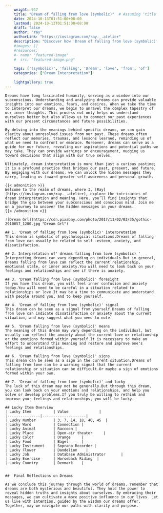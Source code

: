 ```yaml
---
    weight: 947
    title: "Dream of falling from love (symbolic)"  # Assuming 'title' column exists
    date: 2024-10-13T01:51:00+08:00
    lastmod: 2024-10-13T01:51:00+08:00
    draft: false
    author: "ray"
    authorLink: "https://instagram.com/ray._.atelier"
    description: "Discover how 'Dream of falling from love (symbolic)' can interpret your future and uncover its significant meanings in your life."
    #images: []
    #resources:
    #- name: "featured-image"
    #  src: "featured-image.png"
    
    tags: ['(symbolic)', 'falling', 'Dream', 'love', 'from', 'of']
    categories: ["Dream Interpretation"]
    
    lightgallery: true
---
```

    
    Dreams have long fascinated humanity, serving as a window into our subconscious. Understanding and analyzing dreams can provide valuable insights into our emotions, fears, and desires. When we take the time to interpret our dreams, we begin to unravel the complex tapestry of our inner thoughts. This process not only helps us understand ourselves better but also allows us to connect our past experiences with our present circumstances and future possibilities.
    
    By delving into the meanings behind specific dreams, we can gain clarity about unresolved issues from our past. These dreams often reflect our memories, traumas, and lessons learned, reminding us of what we need to confront or embrace. Moreover, dreams can serve as a guide for our future, revealing our aspirations and potential paths we may take. They can provide warnings or encouragement, nudging us toward decisions that align with our true selves.
    
    Ultimately, dream interpretation is more than just a curious pastime; it is a profound practice that bridges our past, present, and future. By engaging with our dreams, we can unlock the hidden messages they carry, leading us toward greater self-awareness and personal growth.
    
    {{< admonition >}}
    Welcome to the realm of dreams, where I, [Ray](https://instagram.com/ray._.atelier), explore the intricacies of dream interpretation and meaning. Here, you’ll find insights that bridge the gap between your subconscious and conscious mind. Join me on a journey to uncover the hidden messages in your dreams.
    {{< /admonition >}}
    
    ![Dream Grl](https://cdn.pixabay.com/photo/2017/11/02/03/35/gothic-2910057_1280.jpg "Dream Grl")
    
    ## 1. 'Dream of falling from love (symbolic)' interpretation
    This dream is symbolic of psychological situations.Dreams of falling from love can usually be related to self -esteem, anxiety, and dissatisfaction.
    
    ## 2. Interpretation of' dreams falling from love (symbolic) '
    Interpreting dreams can vary depending on individuals.But in general, dreams falling from love can reflect the current relationship, emotional state, or inner anxiety.You will need to look back on your feelings and relationships and see if there is anxiety.
    
    ## 3. 'Dream falling from love (symbolic)' foresight
    If you have this dream, you will feel inner confusion and anxiety today.You will need to be careful in a situation related to relationships or love.It may be a time to communicate and understand with people around you, and to keep yourself.
    
    ## 4. 'Dream of falling from love (symbolic)' signal
    This dream can be seen as a signal from yourself.Dreams of falling from love can indicate dissatisfaction or anxiety about the current situation, and may suggest what you need to note.
    
    ## 5. 'Dream falling from love (symbolic)' means
    The meaning of this dream may vary depending on the individual, but usually can reflect the anxiety about the current love or relationship or the emotions formed within yourself.It is necessary to make an effort to understand this meaning and restore and improve one's feelings and relationships.
    
    ## 6. 'Dream falling from love (symbolic)' signs
    This dream can be seen as a sign in the current situation.Dreams of falling from love can be a warning signal that the current relationship or situation can be difficult.Or maybe a sign of emotions formed within your own.
    
    ## 7. 'Dream of falling from love (symbolic)' and lucky
    The luck of this dream may not be generally.But through this dream, you can look back on your emotions and relationships, and help you solve or develop problems.If you truly be willing to rethink and improve your feelings and relationships, you will be lucky.
    
    ## Lucky Item Overview
    | Lucky Item          | Value              |
    |---------------|--------------------|
    | Lucky Number        | 3, 7, 14, 18, 40, 45  |
    | Lucky Word          | Connection |
    | Lucky Animal        | Raccoon |
    | Lucky Place         | Open-air theater     |
    | Lucky Color         | Orange     |
    | Lucky Food          | Bagel      |
    | Lucky Instrument    | Soprano Recorder |
    | Lucky Flower        | Dandelion    |
    | Lucky Job           | Database Administrator       |
    | Lucky Exercise      | Horseback Riding  |
    | Lucky Country       | Denmark    |
    
    
    ##  Final Reflections on Dreams
    
    As we conclude this journey through the world of dreams, remember that dreams are both mysterious and beautiful. They hold the power to reveal hidden truths and insights about ourselves. By embracing their messages, we can cultivate a more positive influence in our lives. Let us live with intention, guided by the wisdom our dreams offer. Together, may we navigate our paths with clarity and purpose.
    